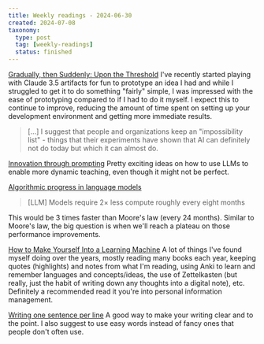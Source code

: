 ```yaml
---
title: Weekly readings - 2024-06-30
created: 2024-07-08
taxonomy:
  type: post
  tag: [weekly-readings]
  status: finished
---
```


[Gradually, then Suddenly: Upon the Threshold](https://www.oneusefulthing.org/p/gradually-then-suddenly-upon-the)
I've recently started playing with Claude 3.5 artifacts for fun to prototype an idea I had and while I struggled to get it to do something "fairly" simple, I was impressed with the ease of prototyping compared to if I had to do it myself. I expect this to continue to improve, reducing the amount of time spent on setting up your development environment and getting more immediate results.

> [...] I suggest that people and organizations keep an "impossibility list" - things that their experiments have shown that AI can definitely not do today but which it can almost do.

[Innovation through prompting](https://www.oneusefulthing.org/p/innovation-through-prompting)
Pretty exciting ideas on how to use LLMs to enable more dynamic teaching, even though it might not be perfect.

[Algorithmic progress in language models](https://arxiv.org/abs/2403.05812)
> [LLM] Models require 2× less compute roughly every eight months

This would be 3 times faster than Moore's law (every 24 months). Similar to Moore's law, the big question is when we'll reach a plateau on those performance improvements.

[How to Make Yourself Into a Learning Machine](https://every.to/superorganizers/how-to-make-yourself-into-a-learning-machine)
A lot of things I've found myself doing over the years, mostly reading many books each year, keeping quotes (highlights) and notes from what I'm reading, using Anki to learn and remember languages and concepts/ideas, the use of Zettelkasten (but really, just the habit of writing down any thoughts into a digital note), etc. Definitely a recommended read it you're into personal information management.

[Writing one sentence per line](https://sive.rs/1s)
A good way to make your writing clear and to the point. I also suggest to use easy words instead of fancy ones that people don't often use.
